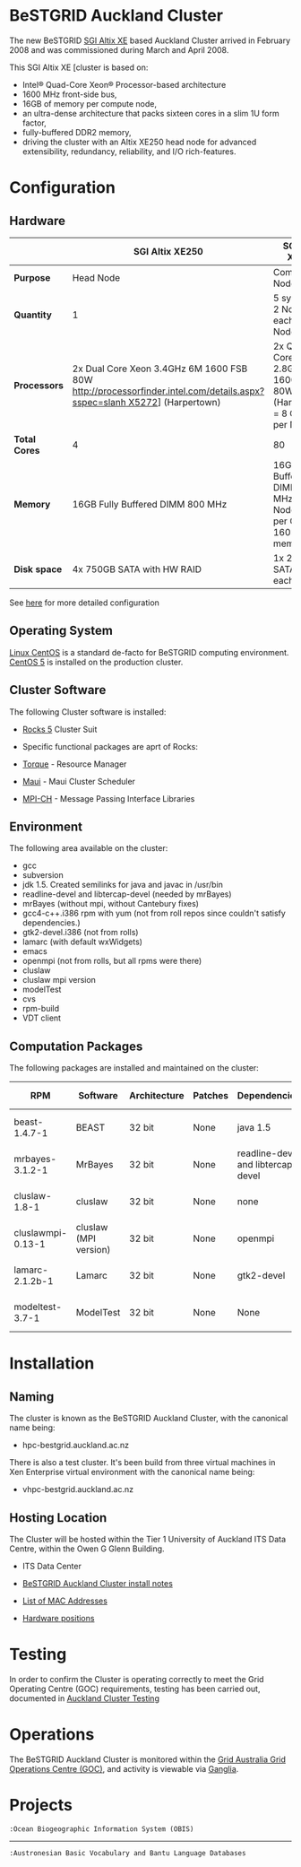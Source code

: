 # BeSTGRID Auckland Cluster

The new BeSTGRID [SGI Altix XE](http://www.sgi.com/products/servers/altix/xe/) based Auckland Cluster arrived in February 2008 and was commissioned during March and April 2008.

This SGI Altix XE [cluster is based on:

- Intel® Quad-Core Xeon® Processor-based architecture
- 1600 MHz front-side bus,
- 16GB of memory per compute node,
- an ultra-dense architecture that packs sixteen cores in a slim 1U form factor,
- fully-buffered DDR2 memory,
- driving the cluster with an Altix XE250 head node for advanced extensibility, redundancy, reliability, and I/O rich-features.

# Configuration

## Hardware

|                     |  **SGI Altix XE250**                                                                                                                                         |  **SGI Altix XE320**                                                                                                                           |
| ------------------- | ------------------------------------------------------------------------------------------------------------------------------------------------------------ | ---------------------------------------------------------------------------------------------------------------------------------------------- |
|    **Purpose**      |  Head Node                                                                                                                                                   |  Compute Nodes                                                                                                                                 |
|    **Quantity**     |  1                                                                                                                                                           |  5 systems x 2 Nodes each = 10 Nodes                                                                                                           |
|    **Processors**   |  2x Dual Core Xeon 3.4GHz 6M 1600 FSB 80W [http://processorfinder.intel.com/details.aspx?sspec=slanh X5272](http://www.sgi.com/pdfs/3942.pdf)] (Harpertown)  |  2x Quad Core Xeon 2.8GHz 12M 1600 FSB 80W [E5462](http://processorfinder.intel.com/details.aspx?sspec=slant) (Harpertown) = 8 Cores per Node  |
|    **Total Cores**  |  4                                                                                                                                                           |  80                                                                                                                                            |
|    **Memory**       |  16GB Fully Buffered DIMM 800 MHz                                                                                                                            |  16GB Fully Buffered DIMM 800 MHz for each Node, 2GB per Core= 160 GB memory                                                                   |
|    **Disk space**   |  4x 750GB SATA with HW RAID                                                                                                                                  |  1x 250GB SATA for each Node                                                                                                                   |

See [here](http://www.sgi.com/products/servers/altix/xe/configs.html) for more detailed configuration

## Operating System

[Linux CentOS](http://www.centos.org/) is a standard de-facto for BeSTGRID computing environment. [CentOS 5](http://www.centos.org/docs/5/) is installed on the production cluster.

## Cluster Software

The following Cluster software is installed:

- [Rocks 5](http://www.rocksclusters.org/wordpress/?p=83) Cluster Suit
- Specific functional packages are aprt of Rocks:
	
- [Torque](http://www.clusterresources.com/pages/products/torque-resource-manager.php) - Resource Manager
- [Maui](http://www.clusterresources.com/pages/products/maui-cluster-scheduler.php) - Maui Cluster Scheduler
- [MPI-CH](http://www-unix.mcs.anl.gov/mpi/) - Message Passing Interface Libraries

## Environment

The following area available on the cluster:

- gcc
- subversion
- jdk 1.5. Created semilinks for java and javac in /usr/bin
- readline-devel and libtercap-devel (needed by mrBayes)
- mrBayes (without mpi, without Cantebury fixes)
- gcc4-c++.i386 rpm with yum (not from roll repos since couldn't satisfy dependencies.)
- gtk2-devel.i386 (not from rolls)
- lamarc (with default wxWidgets)
- emacs
- openmpi (not from rolls, but all rpms were there)
- cluslaw
- cluslaw mpi version
- modelTest
- cvs
- rpm-build
- VDT client

## Computation Packages

The following packages are installed and maintained on the cluster:

|  RPM                |  Software               |  Architecture  |  Patches  |  Dependencies                        |  Build Process        |  Install Process             |  Location                    |
| ------------------- | ----------------------- | -------------- | --------- | ------------------------------------ | --------------------- | ---------------------------- | ---------------------------- |
|  beast-1.4.7-1      |  BEAST                  |  32 bit        |  None     |  java 1.5                            |  none                 |  Create symlinks for bin     |  Devbox, Production cluster  |
|  mrbayes-3.1.2-1    |  MrBayes                |  32 bit        |  None     |  readline-devel and libtercap-devel  |  make                 |  Create symlink for mb       |  Devbox, production cluster  |
|  cluslaw-1.8-1      |  cluslaw                |  32 bit        |  None     |  none                                |  make                 |  Create symlinks             |  Devbox, Production cluster  |
|  cluslawmpi-0.13-1  |  cluslaw (MPI version)  |  32 bit        |  None     |  openmpi                             |  make                 |  Create symlinks             |  Devbox, Production cluster  |
|  lamarc-2.1.2b-1    |  Lamarc                 |  32 bit        |  None     |  gtk2-devel                          |  make install         |  Devbox, Production cluster  |                              |
|  modeltest-3.7-1    |  ModelTest              |  32 bit        |  None     |  None                                |  make (need tarball)  |  create symlinks             |  Devbox, Production cluster  |

# Installation

## Naming

The cluster is known as the BeSTGRID Auckland Cluster, with the canonical name being:

- hpc-bestgrid.auckland.ac.nz

There is also a test cluster. It's been build from three virtual machines in Xen Enterprise virtual environment with the canonical name being:
- vhpc-bestgrid.auckland.ac.nz

## Hosting Location

The Cluster will be hosted within the Tier 1 University of Auckland ITS Data Centre, within the Owen G Glenn Building.

- ITS Data Center
- [BeSTGRID Auckland Cluster install notes](/wiki/spaces/BeSTGRID/pages/3818228783)
	
- [List of MAC Addresses](https://reannz.atlassian.net/wiki/pages/createpage.action?spaceKey=BeSTGRID&title=List%20of%20MAC%20Addresses&linkCreation=true&fromPageId=3818228708)
- [Hardware positions](/wiki/spaces/BeSTGRID/pages/3818228954)

# Testing

In order to confirm the Cluster is operating correctly to meet the Grid Operating Centre (GOC) requirements, testing has been carried out, documented in [Auckland Cluster Testing](/wiki/spaces/BeSTGRID/pages/3818228618)

# Operations

The BeSTGRID Auckland Cluster is monitored within the [Grid Australia Grid Operations Centre (GOC)](http://goc.arcs.org.au/), and activity is viewable via [Ganglia](http://hpc-bestgrid.auckland.ac.nz/ganglia/).

# Projects

`:Ocean Biogeographic Information System (OBIS)`


---

`:Austronesian Basic Vocabulary and Bantu Language Databases`
